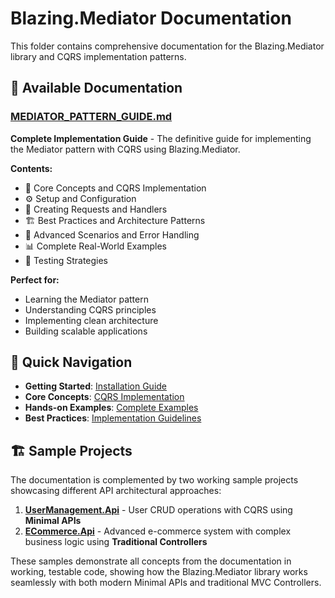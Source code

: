 # Blazing.Mediator Documentation

This folder contains comprehensive documentation for the Blazing.Mediator library and CQRS implementation patterns.

## 📖 Available Documentation

### [MEDIATOR_PATTERN_GUIDE.md](MEDIATOR_PATTERN_GUIDE.md)

**Complete Implementation Guide** - The definitive guide for implementing the Mediator pattern with CQRS using Blazing.Mediator.

**Contents:**

-   🎯 Core Concepts and CQRS Implementation
-   ⚙️ Setup and Configuration
-   📝 Creating Requests and Handlers
-   🏗️ Best Practices and Architecture Patterns
-   🔧 Advanced Scenarios and Error Handling
-   📊 Complete Real-World Examples
-   🧪 Testing Strategies

**Perfect for:**

-   Learning the Mediator pattern
-   Understanding CQRS principles
-   Implementing clean architecture
-   Building scalable applications

## 🚀 Quick Navigation

-   **Getting Started**: [Installation Guide](MEDIATOR_PATTERN_GUIDE.md#installation)
-   **Core Concepts**: [CQRS Implementation](MEDIATOR_PATTERN_GUIDE.md#core-concepts)
-   **Hands-on Examples**: [Complete Examples](MEDIATOR_PATTERN_GUIDE.md#complete-examples)
-   **Best Practices**: [Implementation Guidelines](MEDIATOR_PATTERN_GUIDE.md#best-practices)

## 🏗️ Sample Projects

The documentation is complemented by two working sample projects showcasing different API architectural approaches:

1. **[UserManagement.Api](../samples/UserManagement.Api/)** - User CRUD operations with CQRS using **Minimal APIs**
2. **[ECommerce.Api](../samples/ECommerce.Api/)** - Advanced e-commerce system with complex business logic using **Traditional Controllers**

These samples demonstrate all concepts from the documentation in working, testable code, showing how the Blazing.Mediator library works seamlessly with both modern Minimal APIs and traditional MVC Controllers.
